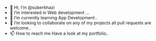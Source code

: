- 👋 Hi, I’m @suberkhazi
- 👀 I’m interested in Web development ...
- 🌱 I’m currently learning App Development..
- 💞️ I’m looking to collaborate on any of my projects all pull requests are welcome..
- 📫 How to reach me Have a look at my portfolio..

<!---
suberkhazi/suberkhazi is a ✨ special ✨ repository because its `README.md` (this file) appears on your GitHub profile.
You can click the Preview link to take a look at your changes.
--->
